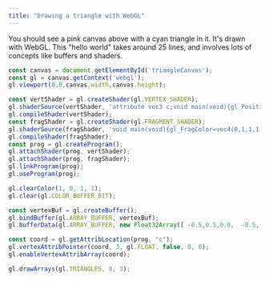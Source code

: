 ```yaml
---
title: "Drawing a triangle with WebGL"
---
```


<div><canvas width="200" height="200" id="triangleCanvas"></canvas></div>

<script>
  const canvas = document.getElementById('triangleCanvas');
  const gl = canvas.getContext('webgl');
  gl.viewport(0,0,canvas.width,canvas.height);

  const vertShader = gl.createShader(gl.VERTEX_SHADER);
  gl.shaderSource(vertShader, 'attribute vec3 c;void main(void){gl_Position=vec4(c, 1.0);}');
  gl.compileShader(vertShader);
  const fragShader = gl.createShader(gl.FRAGMENT_SHADER);
  gl.shaderSource(fragShader, 'void main(void){gl_FragColor=vec4(0,1,1,1);}');
  gl.compileShader(fragShader);
  const prog = gl.createProgram();
  gl.attachShader(prog, vertShader);
  gl.attachShader(prog, fragShader);
  gl.linkProgram(prog);
  gl.useProgram(prog);

  gl.clearColor(1, 0, 1, 1);
  gl.clear(gl.COLOR_BUFFER_BIT);

  const vertexBuf = gl.createBuffer();
  gl.bindBuffer(gl.ARRAY_BUFFER, vertexBuf);
  gl.bufferData(gl.ARRAY_BUFFER, new Float32Array([ -0.5,0.5,0.0,  -0.5,-0.5,0.0,  0.5,-0.5,0.0 ]), gl.STATIC_DRAW);

  const coord = gl.getAttribLocation(prog, "c");
  gl.vertexAttribPointer(coord, 3, gl.FLOAT, false, 0, 0);
  gl.enableVertexAttribArray(coord);

  gl.drawArrays(gl.TRIANGLES, 0, 3);
</script>

You should see a pink canvas above with a cyan triangle in it.
It's drawn with WebGL.
This "hello world" takes around 25 lines,
and involves lots of concepts like buffers and shaders.

```js
const canvas = document.getElementById('triangleCanvas');
const gl = canvas.getContext('webgl');
gl.viewport(0,0,canvas.width,canvas.height);

const vertShader = gl.createShader(gl.VERTEX_SHADER);
gl.shaderSource(vertShader, 'attribute vec3 c;void main(void){gl_Position=vec4(c, 1.0);}');
gl.compileShader(vertShader);
const fragShader = gl.createShader(gl.FRAGMENT_SHADER);
gl.shaderSource(fragShader, 'void main(void){gl_FragColor=vec4(0,1,1,1);}');
gl.compileShader(fragShader);
const prog = gl.createProgram();
gl.attachShader(prog, vertShader);
gl.attachShader(prog, fragShader);
gl.linkProgram(prog);
gl.useProgram(prog);

gl.clearColor(1, 0, 1, 1);
gl.clear(gl.COLOR_BUFFER_BIT);

const vertexBuf = gl.createBuffer();
gl.bindBuffer(gl.ARRAY_BUFFER, vertexBuf);
gl.bufferData(gl.ARRAY_BUFFER, new Float32Array([ -0.5,0.5,0.0,  -0.5,-0.5,0.0,  0.5,-0.5,0.0 ]), gl.STATIC_DRAW);

const coord = gl.getAttribLocation(prog, "c");
gl.vertexAttribPointer(coord, 3, gl.FLOAT, false, 0, 0);
gl.enableVertexAttribArray(coord);

gl.drawArrays(gl.TRIANGLES, 0, 3);
```
